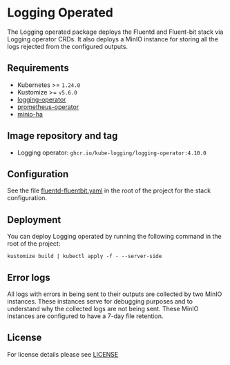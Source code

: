 # Logging Operated

<!-- <SD-DOCS> -->

The Logging operated package deploys the Fluentd and Fluent-bit stack via Logging operator CRDs.
It also deploys a MinIO instance for storing all the logs rejected from the configured outputs.

## Requirements

- Kubernetes >= `1.24.0`
- Kustomize >= `v5.6.0`
- [logging-operator][logging-operator]
- [prometheus-operator][prometheus-operator]
- [minio-ha](../minio-ha)

## Image repository and tag

- Logging operator: `ghcr.io/kube-logging/logging-operator:4.10.0`

## Configuration

See the file [fluentd-fluentbit.yaml](fluentd-fluentbit.yml) in the root of the project for the stack configuration.

## Deployment

You can deploy Logging operated by running the following command in the root of the project:

```shell
kustomize build | kubectl apply -f - --server-side
```

## Error logs

All logs with errors in being sent to their outputs are collected by two MinIO instances.
These instances serve for debugging purposes and to understand why the collected logs are not being sent.
These MinIO instances are configured to have a 7-day file retention.

<!-- Links -->

[logging-operator]: https://github.com/sighup-io/fury-kubernetes-logging/blob/master/katalog/logging-operator
[prometheus-operator]: https://github.com/sighup-io/fury-kubernetes-monitoring/blob/master/katalog/prometheus-operator

<!-- </SD-DOCS> -->

## License

For license details please see [LICENSE](../../LICENSE)
